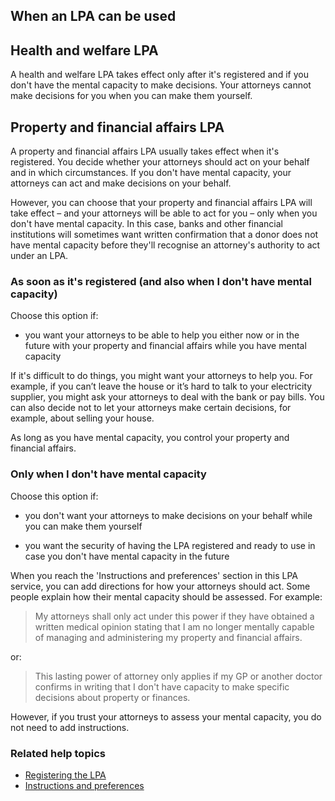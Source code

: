 ## When an LPA can be used

## Health and welfare LPA

A health and welfare LPA takes effect only after it's registered and if you don't have the mental capacity to make decisions. Your attorneys cannot make decisions for you when you can make them yourself.

## Property and financial affairs LPA

A property and financial affairs LPA usually takes effect when it's registered. You decide whether your attorneys should act on your behalf and in which circumstances. If you don't have mental capacity, your attorneys can act and make decisions on your behalf.

However, you can choose that your property and financial affairs LPA will take effect – and your attorneys will be able to act for you – only when you don't have mental capacity. In this case, banks and other financial institutions will sometimes want written confirmation that a donor does not have mental capacity before they'll recognise an attorney's authority to act under an LPA.

### As soon as it's registered (and also when I don't have mental capacity)

Choose this option if:

* you want your attorneys to be able to help you either now or in the future with your property and financial affairs while you have mental capacity

If it's difficult to do things, you might want your attorneys to help you. For example, if you can’t leave the house or it’s hard to talk to your electricity supplier, you might ask your attorneys to deal with the bank or pay bills. You can also decide not to let your attorneys make certain decisions, for example, about selling your house.

As long as you have mental capacity, you control your property and financial affairs.

### Only when I don't have mental capacity

Choose this option if:

* you don't want your attorneys to make decisions on your behalf while you can make them yourself

* you want the security of having the LPA registered and ready to use in case you don't have mental capacity in the future

When you reach the 'Instructions and preferences' section in this LPA service, you can add directions for how your attorneys should act. Some people explain how their mental capacity should be assessed. For example:

> My attorneys shall only act under this power if they have obtained a written medical opinion stating that I am no longer mentally capable of managing and administering my property and financial affairs.

or:

> This lasting power of attorney only applies if my GP or another doctor confirms in writing that I don't have capacity to make specific decisions about property or finances.

However, if you trust your attorneys to assess your mental capacity, you do not need to add instructions.

### Related help topics
* [Registering the LPA](/help/#topic-registering-the-lpa)
* [Instructions and preferences](/help/#topic-instructions-and-preferences)
